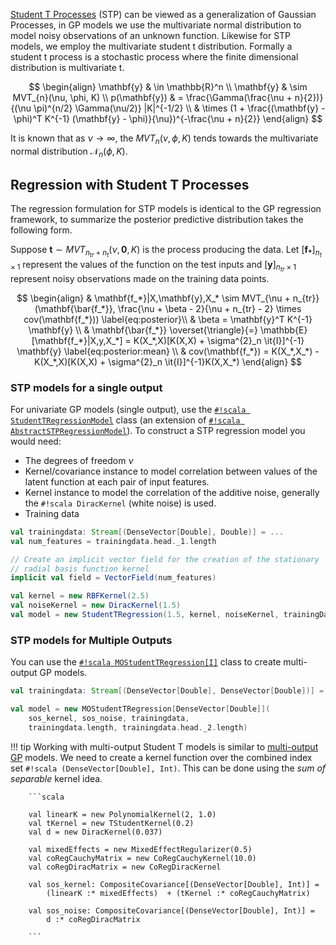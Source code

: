 [Student T Processes](https://www.cs.cmu.edu/~andrewgw/tprocess.pdf) (STP) can be viewed as a generalization of 
Gaussian Processes, in GP models we use the multivariate normal distribution to model noisy observations of an 
unknown function. Likewise for STP models, we employ the multivariate student t distribution. Formally a student t 
process is a stochastic process where the finite dimensional distribution is multivariate t.

$$
\begin{align}
\mathbf{y} & \in \mathbb{R}^n \\
\mathbf{y} & \sim MVT_{n}(\nu, \phi, K) \\
p(\mathbf{y}) & = \frac{\Gamma(\frac{\nu + n}{2})}{(\nu \pi)^{n/2} \Gamma(\nu/2)} |K|^{-1/2} \\
& \times (1 + \frac{(\mathbf{y} - \phi)^T K^{-1} (\mathbf{y} - \phi)}{\nu})^{-\frac{\nu + n}{2}}
\end{align}
$$

It is known that as $\nu \rightarrow \infty$, the $MVT_{n}(\nu, \phi, K)$ tends towards the multivariate normal distribution $\mathcal{N}_{n}(\phi, K)$.

## Regression with Student T Processes

The regression formulation for STP models is identical to the GP regression framework, to summarize the posterior predictive distribution takes the following form.

Suppose $\mathbf{t} \sim MVT_{n_{tr} + n_t}(\nu, \mathbf{0}, K)$ is the process producing the data.
Let $[\mathbf{f_*}]_{n_{t} \times 1}$ represent the values of the function on the test inputs and $[\mathbf{y}]_{n_{tr} \times 1}$ represent noisy observations made on the training data points.

$$
\begin{align}
		& \mathbf{f_*}|X,\mathbf{y},X_* \sim MVT_{\nu + n_{tr}}(\mathbf{\bar{f_*}}, \frac{\nu + \beta - 2}{\nu + n_{tr} - 2} \times cov(\mathbf{f_*}))  \label{eq:posterior}\\
    & \beta = \mathbf{y}^T K^{-1} \mathbf{y} \\
		& \mathbf{\bar{f_*}} \overset{\triangle}{=} \mathbb{E}[\mathbf{f_*}|X,y,X_*] = K(X_*,X)[K(X,X) + \sigma^{2}_n \it{I}]^{-1} \mathbf{y} \label{eq:posterior:mean} \\
		& cov(\mathbf{f_*}) = K(X_*,X_*) - K(X_*,X)[K(X,X) + \sigma^{2}_n \it{I}]^{-1}K(X,X_*)
\end{align}
$$

### STP models for a single output

For univariate GP models (single output), use the [`#!scala StudentTRegressionModel`](https://transcendent-ai-labs.github.io/api_docs/DynaML/recent/dynaml-core/index.html#io.github.mandar2812.dynaml.models.stp.StudentTRegression) class (an extension of [`#!scala AbstractSTPRegressionModel`](https://transcendent-ai-labs.github.io/api_docs/DynaML/recent/dynaml-core/index.html#io.github.mandar2812.dynaml.models.stp.AbstractSTPRegressionModel)). To construct a STP regression model you would need:


* The degrees of freedom $\nu$
* Kernel/covariance instance to model correlation between values of the latent function at each pair of input features.
* Kernel instance to model the correlation of the additive noise, generally the `#!scala DiracKernel` (white noise) is used.
* Training data

```scala
val trainingdata: Stream[(DenseVector[Double], Double)] = ...
val num_features = trainingdata.head._1.length

// Create an implicit vector field for the creation of the stationary
// radial basis function kernel
implicit val field = VectorField(num_features)

val kernel = new RBFKernel(2.5)
val noiseKernel = new DiracKernel(1.5)
val model = new StudentTRegression(1.5, kernel, noiseKernel, trainingData)
```

### STP models for Multiple Outputs

You can use the [`#!scala MOStudentTRegression[I]`](https://transcendent-ai-labs.github.io/api_docs/DynaML/recent/dynaml-core/index.html#io.github.mandar2812.dynaml.models.stp.MOStudentTRegression) class to create multi-output GP models.

```scala
val trainingdata: Stream[(DenseVector[Double], DenseVector[Double])] = ...

val model = new MOStudentTRegression[DenseVector[Double]](
	sos_kernel, sos_noise, trainingdata,
	trainingdata.length, trainingdata.head._2.length)

```

!!! tip
		Working with multi-output Student T models is similar to [multi-output GP](/core/core_gp/#gp-models-for-multiple-outputs) models. We need to create a kernel function over the combined index set `#!scala (DenseVector[Double], Int)`. This can be done using the _sum of separable_ kernel idea.

		```scala

		val linearK = new PolynomialKernel(2, 1.0)
		val tKernel = new TStudentKernel(0.2)
		val d = new DiracKernel(0.037)

		val mixedEffects = new MixedEffectRegularizer(0.5)
		val coRegCauchyMatrix = new CoRegCauchyKernel(10.0)
		val coRegDiracMatrix = new CoRegDiracKernel

		val sos_kernel: CompositeCovariance[(DenseVector[Double], Int)] =
			(linearK :* mixedEffects)  + (tKernel :* coRegCauchyMatrix)

		val sos_noise: CompositeCovariance[(DenseVector[Double], Int)] =
			d :* coRegDiracMatrix

		```

